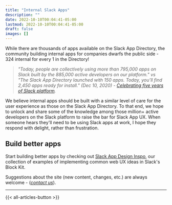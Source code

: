 ```yaml
---
title: "Internal Slack Apps"
description: ""
date: 2022-10-10T00:04:41-05:00
lastmod: 2022-10-10T00:04:41-05:00
draft: false
images: []
---
```


While there are thousands of apps available on the Slack App Directory, the community building internal apps for companies dwarfs the public side - 324 internal for every 1 in the Directory!

> _"Today, people are collectively using more than 795,000 apps on Slack built by the 885,000 active developers on our platform." vs "The Slack App Directory launched with 150 apps. Today, you’ll find 2,450 apps ready for install." (Dec 10, 2020) - [Celebrating five years of Slack platform](https://medium.com/slack-developer-blog/celebrating-five-years-of-slack-platform-9aa85b1849a3)._

We believe internal apps should be built with a similar level of care for the user experience as those on the Slack App Directory. To that end, we hope to unlock and share some of the knowledge among those million+ active developers on the Slack platform to raise the bar for Slack App UX. When someone hears they'll need to be using Slack apps at work, I hope they respond with delight, rather than frustration.

## Build better apps

Start building better apps by checking out [Slack App Design Inspo](/sadi/), our collection of examples of implementing common web UX ideas in Slack's Block Kit.

Suggestions about the site (new content, changes, etc.) are always welcome - (_[contact us](/contact/)_).

---

{{< all-articles-button >}}
